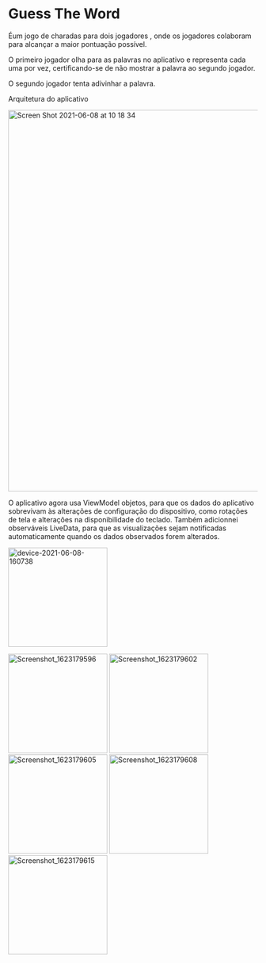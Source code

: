 
# Guess The Word

Éum jogo de charadas para dois jogadores , onde os jogadores colaboram para alcançar a maior pontuação possível.

O primeiro jogador olha para as palavras no aplicativo e representa cada uma por vez, certificando-se de não mostrar a palavra ao segundo jogador.

O segundo jogador tenta adivinhar a palavra.

Arquitetura do aplicativo

<img width="769" alt="Screen Shot 2021-06-08 at 10 18 34" src="https://user-images.githubusercontent.com/49947803/121192115-fb090080-c842-11eb-81fa-6340178b4ce7.png">

O aplicativo agora usa ViewModel objetos, para que os dados do aplicativo sobrevivam às alterações de configuração do dispositivo,
como rotações de tela e alterações na disponibilidade do teclado. 
Também adicionnei observáveis LiveData, para que as visualizações sejam notificadas automaticamente quando os dados observados forem alterados.

<img width="200" alt="device-2021-06-08-160738" src="https://user-images.githubusercontent.com/49947803/121243829-8e0e5e80-c874-11eb-8792-8679df11c324.gif">     

<img width="200" alt="Screenshot_1623179596" src="https://user-images.githubusercontent.com/49947803/121243873-9cf51100-c874-11eb-981f-4075d1942804.png"> <img width="200" alt="Screenshot_1623179602" src="https://user-images.githubusercontent.com/49947803/121243877-9e263e00-c874-11eb-84cc-88f168500f5f.png">
<img width="200" alt="Screenshot_1623179605" src="https://user-images.githubusercontent.com/49947803/121243884-9ebed480-c874-11eb-9d00-55fa29e61f88.png">
<img width="200" alt="Screenshot_1623179608" src="https://user-images.githubusercontent.com/49947803/121243887-9f576b00-c874-11eb-98f9-654c487a8971.png">
<img width="200" alt="Screenshot_1623179615" src="https://user-images.githubusercontent.com/49947803/121243889-9f576b00-c874-11eb-8919-0d820b91005e.png">
